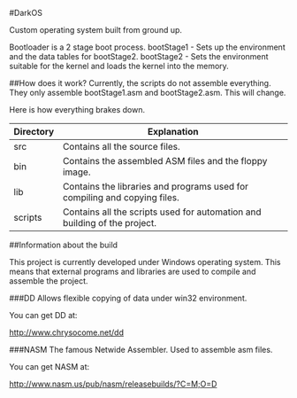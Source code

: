 #DarkOS

Custom operating system built from ground up.

Bootloader is a 2 stage boot process.
bootStage1 - Sets up the environment and the data tables for bootStage2.
bootStage2 - Sets the environment suitable for the kernel and loads the kernel into the memory.

##How does it work?
Currently, the scripts do not assemble everything. They only assemble bootStage1.asm and bootStage2.asm.
This will change.

Here is how everything brakes down.

|Directory |Explanation  |
|----------|-------------|
|src       |Contains all the source files.|
|bin       |Contains the assembled ASM files and the floppy image.|
|lib       |Contains the libraries and programs used for compiling and copying files.|
|scripts   |Contains all the scripts used for automation and building of the project.|

##Information about the build

This project is currently developed under Windows operating system. This means that external programs and libraries are used
to compile and assemble the project.

###DD
Allows flexible copying of data under win32 environment.

You can get DD at:

http://www.chrysocome.net/dd

###NASM
The famous Netwide Assembler.
Used to assemble asm files.

You can get NASM at:

http://www.nasm.us/pub/nasm/releasebuilds/?C=M;O=D
